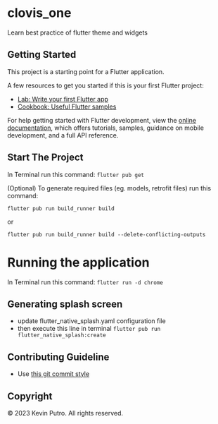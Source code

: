 # clovis_one

Learn best practice of flutter theme and widgets

## Getting Started

This project is a starting point for a Flutter application.

A few resources to get you started if this is your first Flutter project:

- [Lab: Write your first Flutter app](https://docs.flutter.dev/get-started/codelab)
- [Cookbook: Useful Flutter samples](https://docs.flutter.dev/cookbook)

For help getting started with Flutter development, view the
[online documentation](https://docs.flutter.dev/), which offers tutorials,
samples, guidance on mobile development, and a full API reference.

## Start The Project

In Terminal run this command:
``flutter pub get``

(Optional) To generate required files (eg. models, retrofit files) run this command:

``flutter pub run build_runner build``

or

``flutter pub run build_runner build --delete-conflicting-outputs``

# Running the application

In Terminal run this command:
``flutter run -d chrome``

## Generating splash screen

* update flutter_native_splash.yaml configuration file
* then execute this line in terminal `flutter pub run flutter_native_splash:create`

## Contributing Guideline

* Use [this git commit style](https://karma-runner.github.io/6.4/dev/git-commit-msg.html)


## Copyright

&copy; 2023 Kevin Putro. All rights reserved.